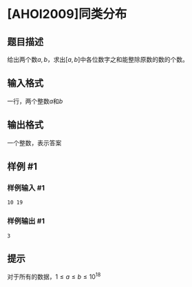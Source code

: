 # [AHOI2009]同类分布

## 题目描述

给出两个数$a,b$，求出$[a,b]$中各位数字之和能整除原数的数的个数。


## 输入格式

一行，两个整数$a$和$b$


## 输出格式

一个整数，表示答案


## 样例 #1

### 样例输入 #1
```
10 19
```

### 样例输出 #1

```
3
```

## 提示

对于所有的数据，$1 ≤ a ≤ b ≤ 10^{18}$

